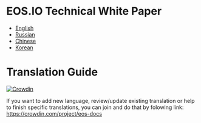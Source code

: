# EOS.IO Technical White Paper

- [English](TechnicalWhitePaper.md)
- [Russian](ru-RU/TechnicalWhitePaper.md)
- [Chinese](zh-CN/TechnicalWhitePaper.md)
- [Korean](ko-KR/TechnicalWhitePaper.md)

# Translation Guide

[![Crowdin](https://d322cqt584bo4o.cloudfront.net/eos-docs/localized.svg)](https://crowdin.com/project/eos-docs)

If you want to add new language, review/update existing translation or help to finish specific translations, you can join and do that by folowing link:
https://crowdin.com/project/eos-docs
